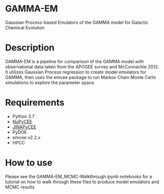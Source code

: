 # GAMMA-EM
Gaussian Process-based Emulators of the GAMMA model for Galactic Chemical Evolution

# Description
GAMMA-EM is a pipeline for comparison of the GAMMA model with observational data taken from the APOGEE survey and McConnachie 2012. It utilizes Gaussian Process regression to create model emulators for GAMMA, then uses the emcee package to run Markov Chain Monte Carlo simulations to explore the parameter space.

# Requirements  
* Python 3.7
* [NuPyCEE](https://github.com/NuGrid/NuPyCEE)   
* [JINAPyCEE](https://github.com/becot85/JINAPyCEE/tree/master_carleen)  
* PyDOE 
* emcee v2.2.x
* HPCC  

# How to use
Please see the GAMMA-EM_MCMC-Walkthrough.ipynb notebooks for a tutorial on how to walk through these files to produce model emulators and MCMC results
